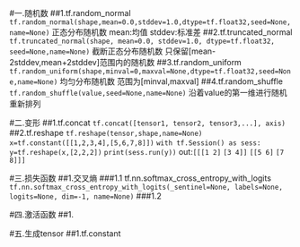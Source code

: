 #一.随机数
##1.tf.random_normal 
`tf.random_normal(shape,mean=0.0,stddev=1.0,dtype=tf.float32,seed=None,name=None)`
正态分布随机数
mean:均值
stddev:标准差
##2.tf.truncated_normal
`tf.truncated_normal(shape, mean=0.0, stddev=1.0, dtype=tf.float32, seed=None,name=None)`
截断正态分布随机数
只保留[mean-2stddev,mean+2stddev]范围内的随机数
##3.tf.random_uniform
`tf.random_uniform(shape,minval=0,maxval=None,dtype=tf.float32,seed=None,name=None)`
均匀分布随机数
范围为[minval,maxval]
##4.tf.random_shuffle
`tf.random_shuffle(value,seed=None,name=None)`
沿着value的第一维进行随机重新排列

#二.变形
##1.tf.concat
`tf.concat([tensor1, tensor2, tensor3,...], axis)`
##2.tf.reshape
`tf.reshape(tensor,shape,name=None)`
`x=tf.constant([[1,2,3,4],[5,6,7,8]])`
`with tf.Session() as sess:`
    `y=tf.reshape(x,[2,2,2])`
    `print(sess.run(y))`
out:`[[[1 2]`
  `[3 4]]`
 `[[5 6]`
  `[7 8]]]`


#三.损失函数
##1.交叉熵
###1.1 tf.nn.softmax_cross_entropy_with_logits
`tf.nn.softmax_cross_entropy_with_logits(_sentinel=None, labels=None, logits=None, dim=-1, name=None)`
###1.2 

#四.激活函数
##1.

#五.生成tensor
##1.tf.constant